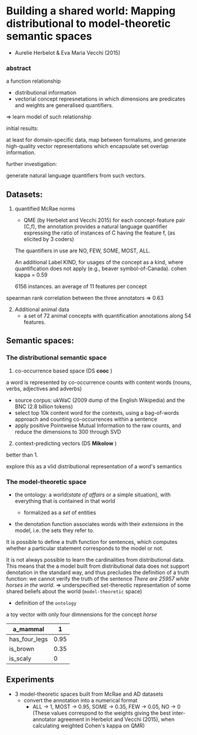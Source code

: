 # Building a shared world: Mapping distributional to model-theoretic semantic spaces
* Aurelie Herbelot & Eva Maria Vecchi (2015)

### abstract
a function relationship 
* distributional information
* vectorial concept represnetations in which dimensions are predicates and weights are generalised quantifiers.

=> learn model of such relationship

initial results:

at least for domain-specific data, map between formalisms, and generate high-quality vector representations which encapsulate set overlap information.

further investigation:

generate natural language quantifiers from such vectors.



## Datasets:
1. quantified McRae norms
	* QME (by Herbelot and Vecchi 2015)
	for each concept-feature pair (C,f), the annotation provides a natural language quantifier expressing the ratio of instances of C having the feature f, (as elicited by 3 coders)

	The quantifiers in use are NO, FEW, SOME, MOST, ALL.

	An additional Label KIND, for usages of the concept as a kind, where quantification does not apply (e.g., beaver symbol-of-Canada). 
	cohen kappa = 0.59

	6156 instances. an average of 11 features per concept 


spearman rank correlation between the three annotators => 0.63

2. Additional animal data
	* a set of 72 animal concepts with quantification annotations along 54 features.

## Semantic spaces:
### The distributional semantic space
1. co-occurrence based space (DS __cooc__ )

a word is represented by co-occurrence counts with content words (nouns, verbs, adjectives and adverbs)

* source corpus:
ukWaC (2009 dump of the English Wikipedia) and the BNC (2.8 billion tokens)
* select top 10k content word for the contexts, using a bag-of-words approach and counting co-occurrences within a sentence
* apply positive Pointweise Mutual Information to the raw counts, and reduce the dimensions to 300 through SVD

2. context-predicting vectors (DS __Mikolow__ )

better than 1.

explore this as a vlid distributional representation of a word's semantics

### The model-theoretic space

* the ontology: a world(*state of affairs* or a simple situation), with everything that is contained in that world

	* formalized as a *set* of entities

* the denotation function associates words with their *extensions* in the model, i.e. the sets they refer to.

It is possible to define a truth function for sentences, which computes whether a particular statement corresponds to the model or not.

It is not always possible to learn the cardinalities from distributional data. This means that the a model built from distributional data does not support denotation in the standard way, and thus precludes the definition of a truth function: we cannot verify the truth of the sentence *There are 25957 white horses in the world*.  => underspecified set-thereotic representation of some shared beliefs about the world (`model-theoretic` space)

* definition of the `ontology` 

a toy vector with only four dimnensions for the concept *horse*

| a\_mammal|1|
|---|---|
|has\_four\_legs |0.95|
|is\_brown|0.35|
|is\_scaly|0|

## Experiments

* 3 model-theoretic spaces built from McRae and AD datasets
	* convert the annotation into a numerical format
		* ALL -> 1, MOST -> 0.95, SOME -> 0.35, FEW -> 0.05, NO -> 0
			(These values correspond to the weights giving the best inter-annotator agreement in Herbelot and Vecchi (2015), when calculating weighted Cohen's kappa on QMR)


